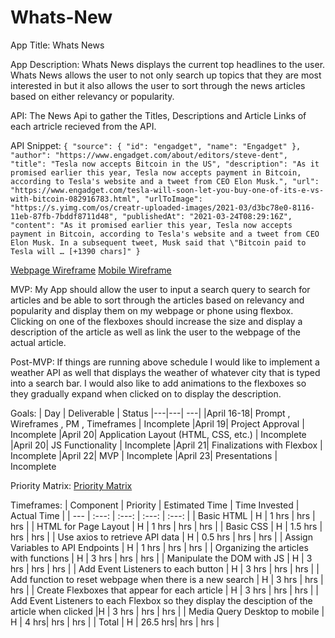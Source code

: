 # Whats-New

App Title: Whats News

App Description: Whats News displays the current top headlines to the user. Whats News allows the user to not only search up topics that they are most interested in but it also allows the user to sort through the news articles based on either relevancy or popularity.

API: The News Api to gather the Titles, Descriptions and Article Links of each artricle recieved from the API.

API Snippet: `{
            "source": {
                "id": "engadget",
                "name": "Engadget"
            },
            "author": "https://www.engadget.com/about/editors/steve-dent",
            "title": "Tesla now accepts Bitcoin in the US",
            "description": "As it promised earlier this year, Tesla now accepts payment in Bitcoin, according to Tesla's website and a tweet from CEO Elon Musk.",
            "url": "https://www.engadget.com/tesla-will-soon-let-you-buy-one-of-its-e-vs-with-bitcoin-082916783.html",
            "urlToImage": "https://s.yimg.com/os/creatr-uploaded-images/2021-03/d3bc78e0-8116-11eb-87fb-7bddf8711d48",
            "publishedAt": "2021-03-24T08:29:16Z",
            "content": "As it promised earlier this year, Tesla now accepts payment in Bitcoin, according to Tesla's website and a tweet from CEO Elon Musk. In a subsequent tweet, Musk said that \"Bitcoin paid to Tesla will … [+1390 chars]"
        }`

[Webpage Wireframe](https://wireframe.cc/vUQURj)
[Mobile Wireframe](https://wireframe.cc/CMuJy3)

MVP: My App should allow the user to input a search query to search for articles and be able to sort through the articles based on relevancy and popularity and display them on my webpage or phone using flexbox. Clicking on one of the flexboxes should increase the size and display a description of the article as well as link the user to the webpage of the actual article. 

Post-MVP: If things are running above schedule I would like to implement a weather API as well that displays the weather of whatever city that is typed into a search bar. I would also like to add animations to the flexboxes so they gradually expand when clicked on to display the description. 

Goals: |  Day | Deliverable | Status
|---|---| ---|
|April 16-18| Prompt , Wireframes , PM , Timeframes | Incomplete
|April 19| Project Approval | Incomplete
|April 20| Application Layout (HTML, CSS, etc.) | Incomplete
|April 20| JS Functionality | Incomplete
|April 21| Finalizations with Flexbox | Incomplete
|April 22| MVP | Incomplete
|April 23| Presentations | Incomplete

Priority Matrix: [Priority Matrix](https://whimsical.com/whats-news-Asry2bvQrAczWPWKrN8Ar3)

Timeframes: | Component | Priority | Estimated Time | Time Invested | Actual Time |
| --- | :---: | :---: | :---: | :---: |
| Basic HTML | H | 1 hrs | hrs | hrs |
| HTML for Page Layout  | H | 1 hrs | hrs | hrs |
| Basic CSS | H | 1.5 hrs | hrs | hrs |
| Use axios to retrieve API data | H | 0.5 hrs | hrs | hrs |
| Assign Variables to API Endpoints | H | 1 hrs | hrs | hrs |
| Organizing the articles with functions | H | 3 hrs | hrs | hrs |
| Manipulate the DOM with JS | H | 3 hrs | hrs | hrs |
| Add Event Listeners to each button | H | 3 hrs | hrs | hrs |
| Add function to reset webpage when there is a new search | H | 3 hrs | hrs | hrs |
| Create Flexboxes that appear for each article | H | 3 hrs | hrs | hrs |
| Add Event Listeners to each Flexbox so they display the desciption of the article when clicked |H | 3 hrs | hrs | hrs |
| Media Query Desktop to mobile | H | 4 hrs| hrs | hrs |
| Total | H | 26.5 hrs| hrs | hrs |
